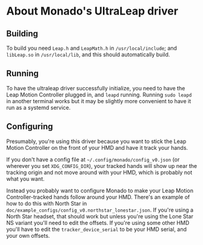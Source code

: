 # About Monado's UltraLeap driver

<!--
Copyright 2021, Moshi Turner
SPDX-License-Identifier: BSL-1.0
-->

## Building

To build you need `Leap.h` and `LeapMath.h` in `/usr/local/include`; and
`libLeap.so` in `/usr/local/lib`, and this should automatically build.

## Running

To have the ultraleap driver successfully initialize, you need to have the Leap
Motion Controller plugged in, and `leapd` running. Running `sudo leapd` in
another terminal works but it may be slightly more convenient to have it run as
a systemd service.

## Configuring

Presumably, you're using this driver because you want to stick the Leap Motion
Controller on the front of your HMD and have it track your hands.

If you don't have a config file at `~/.config/monado/config_v0.json` (or
wherever you set `XDG_CONFIG_DIR`), your tracked hands will show up near the
tracking origin and not move around with your HMD, which is probably not what
you want.

Instead you probably want to configure Monado to make your Leap Motion
Controller-tracked hands follow around your HMD. There's an example of how to do
this with North Star in `doc/example_configs/config_v0.northstar_lonestar.json`.
If you're using a North Star headset, that should work but unless you're using
the Lone Star NS variant you'll need to edit the offsets. If you're using some
other HMD you'll have to edit the `tracker_device_serial` to be your HMD serial,
and your own offsets.

